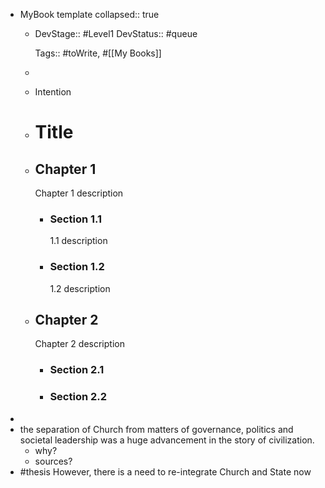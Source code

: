 - MyBook template
  collapsed:: true
	- DevStage:: #Level1
	  DevStatus:: #queue


	  Tags:: #toWrite, #[[My Books]]
	-
	- Intention
	- # Title
	- ## Chapter 1
	  Chapter 1 description
		- ### Section 1.1
		  1.1 description
		- ### Section 1.2
		  1.2 description
	- ## Chapter 2
	  Chapter 2 description
		- ### Section 2.1
		- ### Section 2.2
-
- the separation of Church from matters of governance, politics and societal leadership was a huge advancement in the story of civilization.
	- why?
	- sources?
- #thesis However, there is a need to re-integrate Church and State now
